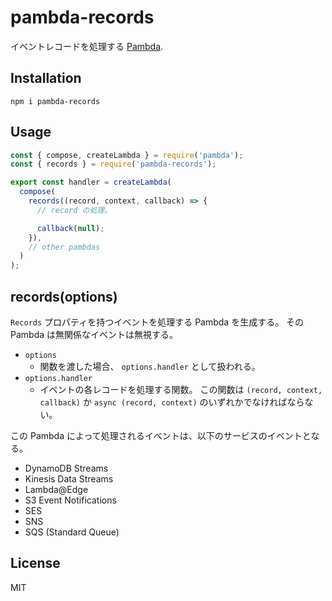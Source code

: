 # pambda-records

イベントレコードを処理する [Pambda](https://github.com/pambda/pambda).

## Installation

```
npm i pambda-records
```

## Usage

``` javascript
const { compose, createLambda } = require('pambda');
const { records } = require('pambda-records');

export const handler = createLambda(
  compose(
    records((record, context, callback) => {
      // record の処理。

      callback(null);
    }),
    // other pambdas
  )
);
```

## records(options)

`Records` プロパティを持つイベントを処理する Pambda を生成する。 その Pambda は無関係なイベントは無視する。

- `options`
  - 関数を渡した場合、 `options.handler` として扱われる。
- `options.handler`
  - イベントの各レコードを処理する関数。 この関数は `(record, context, callback)` か `async (record, context)` のいずれかでなければならない。

この Pambda によって処理されるイベントは、以下のサービスのイベントとなる。

- DynamoDB Streams
- Kinesis Data Streams
- Lambda@Edge
- S3 Event Notifications
- SES
- SNS
- SQS (Standard Queue)

## License

MIT
